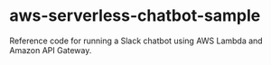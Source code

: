 # aws-serverless-chatbot-sample
Reference code for running a Slack chatbot using AWS Lambda and Amazon API Gateway. 
